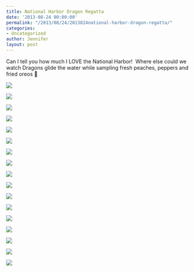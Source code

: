 ```yaml
---
title: National Harbor Dragon Regatta
date: '2013-08-24 00:00:00'
permalink: "/2013/08/24/2013824national-harbor-dragon-regatta/"
categories:
- Uncategorized
author: Jennifer
layout: post
---
```


Can I tell you how much I LOVE the National Harbor! &nbsp;Where else could we watch Dragons glide the water while sampling fresh peaches, peppers and fried oreos 🙂

<div class="image-gallery-wrapper">
  <p>
    <img src="http://static1.squarespace.com/static/50db6bb3e4b015296cd43789/50dfa5b1e4b0dc6320e0b5ea/5219114be4b090faa021631f/1377376323349/2013-08-24+10.31.42.jpg.42.jpg?format=original" />
  </p>

  <p>
    <img src="http://static1.squarespace.com/static/50db6bb3e4b015296cd43789/50dfa5b1e4b0dc6320e0b5ea/52190df9e4b00b7f8bac97b8/1377373698457/2013-08-24+10.27.09.jpg.09.jpg?format=original" />
  </p>

  <p>
    <img src="http://static1.squarespace.com/static/50db6bb3e4b015296cd43789/50dfa5b1e4b0dc6320e0b5ea/521910cae4b0e63c9a8545b7/1377375706026/2013-08-24+10.19.22.jpg.22.jpg?format=original" />
  </p>

  <p>
    <img src="http://static1.squarespace.com/static/50db6bb3e4b015296cd43789/50dfa5b1e4b0dc6320e0b5ea/521910dce4b0d4fe1978b026/1377375831813/2013-08-24+10.25.21.jpg.21.jpg?format=original" />
  </p>

  <p>
    <img src="http://static1.squarespace.com/static/50db6bb3e4b015296cd43789/50dfa5b1e4b0dc6320e0b5ea/5219113ce4b0576a5967a8bc/1377376129174/2013-08-24+10.31.28.jpg.28.jpg?format=original" />
  </p>

  <p>
    <img src="http://static1.squarespace.com/static/50db6bb3e4b015296cd43789/50dfa5b1e4b0dc6320e0b5ea/52191298e4b090faa0216750/1430547645252/2013-08-24+11.09.42.jpg.42.jpg?format=original" />
  </p>

  <p>
    <img src="http://static1.squarespace.com/static/50db6bb3e4b015296cd43789/50dfa5b1e4b0dc6320e0b5ea/5219115ae4b06116fb73dd9b/1377374563828/2013-08-24+10.45.36.jpg.36.jpg?format=original" />
  </p>

  <p>
    <img src="http://static1.squarespace.com/static/50db6bb3e4b015296cd43789/50dfa5b1e4b0dc6320e0b5ea/5219101de4b000bbb34eb5f3/1377375078862/2013-08-24+10.16.17.jpg.17.jpg?format=original" />
  </p>

  <p>
    <img src="http://static1.squarespace.com/static/50db6bb3e4b015296cd43789/50dfa5b1e4b0dc6320e0b5ea/5219116fe4b06116fb73ddb4/1377374587253/2013-08-24+10.45.43.jpg.43.jpg?format=original" />
  </p>

  <p>
    <img src="http://static1.squarespace.com/static/50db6bb3e4b015296cd43789/50dfa5b1e4b0dc6320e0b5ea/52191181e4b0d3a6b0c5a10c/1377374599756/2013-08-24+10.45.57.jpg.57.jpg?format=original" />
  </p>

  <p>
    <img src="http://static1.squarespace.com/static/50db6bb3e4b015296cd43789/50dfa5b1e4b0dc6320e0b5ea/5219118de4b0d3a6b0c5a127/1377377185419/2013-08-24+10.46.02.jpg.02.jpg?format=original" />
  </p>

  <p>
    <img src="http://static1.squarespace.com/static/50db6bb3e4b015296cd43789/50dfa5b1e4b0dc6320e0b5ea/52191231e4b0d3a6b0c5a211/1377374781383/2013-08-24+10.52.52.jpg.52.jpg?format=original" />
  </p>

  <p>
    <img src="http://static1.squarespace.com/static/50db6bb3e4b015296cd43789/50dfa5b1e4b0dc6320e0b5ea/5219125fe4b0576a5967a9fe/1377398107096/2013-08-24+10.56.13.jpg.13.jpg?format=original" />
  </p>

  <p>
    <img src="http://static1.squarespace.com/static/50db6bb3e4b015296cd43789/50dfa5b1e4b0dc6320e0b5ea/52191273e4b09bd519dd5b3f/1377374844936/2013-08-24+11.08.20.jpg.20.jpg?format=original" />
  </p>

  <p>
    <img src="http://static1.squarespace.com/static/50db6bb3e4b015296cd43789/50dfa5b1e4b0dc6320e0b5ea/52191283e4b0f11bee531374/1377374863219/2013-08-24+11.08.33.jpg.33.jpg?format=original" />
  </p>

  <p>
    <img src="http://static1.squarespace.com/static/50db6bb3e4b015296cd43789/50dfa5b1e4b0dc6320e0b5ea/521912b3e4b0f11bee5313bf/1377374905159/2013-08-24+11.39.36.jpg.36.jpg?format=original" />
  </p>

  <p>
    <img src="http://static1.squarespace.com/static/50db6bb3e4b015296cd43789/50dfa5b1e4b0dc6320e0b5ea/5219111fe4b0ee5879046ab1/1377376067668/2013-08-24+10.26.46.jpg.46.jpg?format=original" />
  </p>
</div>
